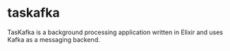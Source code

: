 # taskafka
TasKafka is a background processing application written in Elixir and uses Kafka as a messaging backend.

